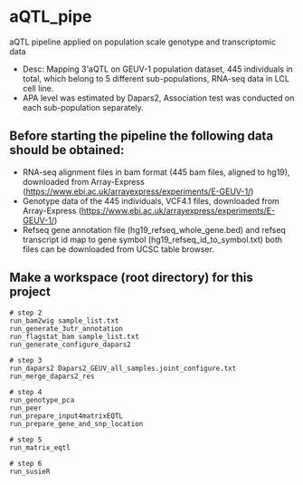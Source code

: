 # aQTL_pipe
aQTL pipeline applied on population scale genotype and transcriptomic data



* Desc: Mapping 3'aQTL on GEUV-1 population dataset, 445 individuals in total, which belong to 5 different sub-populations, RNA-seq data in LCL cell line.
* APA level was estimated by Dapars2, Association test was conducted on each sub-population separately.


## Before starting the pipeline the following data should be obtained:
* RNA-seq alignment files in bam format (445 bam files, aligned to hg19), downloaded from Array-Express (https://www.ebi.ac.uk/arrayexpress/experiments/E-GEUV-1/)
* Genotype data of the 445 individuals, VCF4.1 files, downloaded from Array-Express (https://www.ebi.ac.uk/arrayexpress/experiments/E-GEUV-1/)
* Refseq gene annotation file (hg19_refseq_whole_gene.bed) and refseq transcript id map to gene symbol (hg19_refseq_id_to_symbol.txt) both files can be downloaded from UCSC table browser.

## Make a workspace (root directory) for this project

```
# step 2
run_bam2wig sample_list.txt
run_generate_3utr_annotation
run_flagstat_bam sample_list.txt
run_generate_configure_dapars2

# step 3
run_dapars2 Dapars2_GEUV_all_samples.joint_configure.txt
run_merge_dapars2_res
	
# step 4
run_genotype_pca
run_peer
run_prepare_input4matrixEQTL
run_prepare_gene_and_snp_location

# step 5
run_matrix_eqtl

# step 6
run_susieR
```
